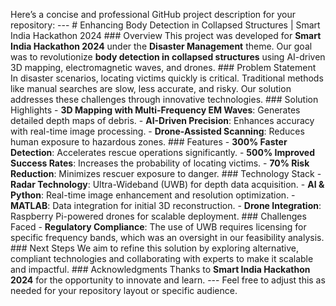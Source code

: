 Here’s a concise and professional GitHub project description for your repository:    ---  # Enhancing Body Detection in Collapsed Structures | Smart India Hackathon 2024    ### Overview   This project was developed for **Smart India Hackathon 2024** under the **Disaster Management** theme. Our goal was to revolutionize **body detection in collapsed structures** using AI-driven 3D mapping, electromagnetic waves, and drones.    ### Problem Statement   In disaster scenarios, locating victims quickly is critical. Traditional methods like manual searches are slow, less accurate, and risky. Our solution addresses these challenges through innovative technologies.    ### Solution Highlights   - **3D Mapping with Multi-Frequency EM Waves**: Generates detailed depth maps of debris.   - **AI-Driven Precision**: Enhances accuracy with real-time image processing.   - **Drone-Assisted Scanning**: Reduces human exposure to hazardous zones.    ### Features   - **300% Faster Detection**: Accelerates rescue operations significantly.   - **500% Improved Success Rates**: Increases the probability of locating victims.   - **70% Risk Reduction**: Minimizes rescuer exposure to danger.    ### Technology Stack   - **Radar Technology**: Ultra-Wideband (UWB) for depth data acquisition.   - **AI & Python**: Real-time image enhancement and resolution optimization.   - **MATLAB**: Data integration for initial 3D reconstruction.   - **Drone Integration**: Raspberry Pi-powered drones for scalable deployment.    ### Challenges Faced   - **Regulatory Compliance**: The use of UWB requires licensing for specific frequency bands, which was an oversight in our feasibility analysis.    ### Next Steps   We aim to refine this solution by exploring alternative, compliant technologies and collaborating with experts to make it scalable and impactful.    ### Acknowledgments   Thanks to **Smart India Hackathon 2024** for the opportunity to innovate and learn.    ---  Feel free to adjust this as needed for your repository layout or specific audience.
